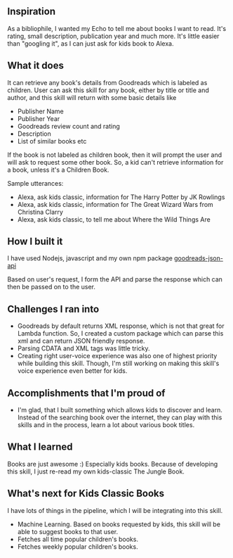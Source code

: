 ## Inspiration

As a bibliophile, I wanted my Echo to tell me about books I want to read. It's rating, small description, publication year and much more. It's little easier than "googling it", as I can just ask for kids book to Alexa.

## What it does

It can retrieve any book's details from Goodreads which is labeled as children. User can ask this skill for any book, either by title or title and author, and this skill will return with some basic details like
- Publisher Name
- Publisher Year
- Goodreads review count and rating
- Description
- List of similar books etc

If the book is not labeled as children book, then it will prompt the user and will ask to request some other book. So, a kid can't retrieve information for a book, unless it's a Children Book.

Sample utterances: 
- Alexa, ask kids classic, information for The Harry Potter by JK Rowlings
- Alexa, ask kids classic, information for The Great Wizard Wars from Christina Clarry
- Alexa, ask kids classic, to tell me about Where the Wild Things Are

## How I built it

I have used Nodejs, javascript and my own npm package [goodreads-json-api](https://www.npmjs.com/package/goodreads-json-api)

Based on user's request, I form the API and parse the response which can then be passed on to the user.

## Challenges I ran into

- Goodreads by default returns XML response, which is not that great for Lambda function. So, I created a custom package which can parse this xml and can return JSON friendly response.
- Parsing CDATA and XML tags was little tricky.
- Creating right user-voice experience was also one of highest priority while building this skill. Though, I'm still working on making this skill's voice experience even better for kids.

## Accomplishments that I'm proud of

- I'm glad, that I built something which allows kids to discover and learn. Instead of the searching book over the internet, they can play with this skills and in the process, learn a lot about various book titles.

## What I learned

Books are just awesome :)
Especially kids books. Because of developing this skill, I just re-read my own kids-classic The Jungle Book.

## What's next for Kids Classic Books

I have lots of things in the pipeline, which I will be integrating into this skill.

- Machine Learning. Based on books requested by kids, this skill will be able to suggest books to that user.
- Fetches all time popular children's books.
- Fetches weekly popular children's books.